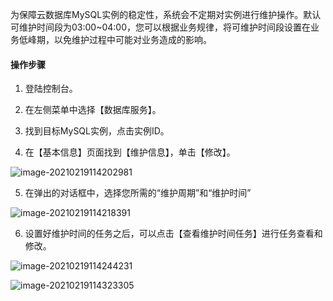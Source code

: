 为保障云数据库MySQL实例的稳定性，系统会不定期对实例进行维护操作。默认可维护时间段为03:00~04:00，您可以根据业务规律，将可维护时间段设置在业务低峰期，以免维护过程中可能对业务造成的影响。

#### 操作步骤

1. 登陆控制台。

2. 在左侧菜单中选择【数据库服务】。

3. 找到目标MySQL实例，点击实例ID。

4. 在【基本信息】页面找到【维护信息】，单击【修改】。

  ![image-20210219114202981](https://i.loli.net/2021/02/19/9kTC5lUFaH4csIi.png)                       

5. 在弹出的对话框中，选择您所需的“维护周期”和“维护时间”

 ![image-20210219114218391](https://i.loli.net/2021/02/19/mVC7YgzkSuXb29W.png)

6. 设置好维护时间的任务之后，可以点击【查看维护时间任务】进行任务查看和修改。

 ![image-20210219114244231](https://i.loli.net/2021/02/19/I5ET3oVHFv1mkgf.png)

![image-20210219114323305](https://i.loli.net/2021/02/19/hUpO92F6VSxaANu.png)